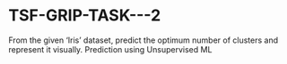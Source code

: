 # TSF-GRIP-TASK---2
From the given ‘Iris’ dataset, predict the optimum number of clusters and represent it visually. Prediction using Unsupervised ML
